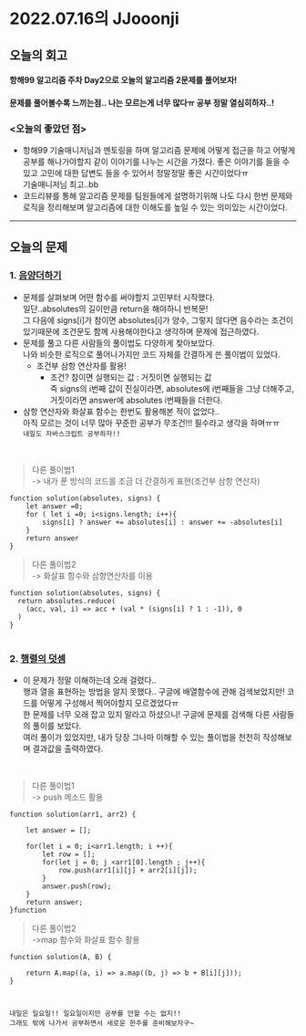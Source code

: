 # 2022.07.16의 JJooonji

## 오늘의 회고
#### 항해99 알고리즘 주차 Day2으로 오늘의 알고리즘 2문제를 풀어보자!
#### 문제를 풀어볼수록 느끼는점.. 나는 모르는게 너무 많다ㅠ 공부 정말 열심히하자..!
### <오늘의 좋았던 점>
* 항해99 기술매니저님과 멘토링을 하며 알고리즘 문제에 어떻게 접근을 하고 어떻게 공부를 해나가야할지 같이 이야기를 나누는 시간을 가졌다. 좋은 이야기를 들을 수 있고 고민에 대한 답변도 들을 수 있어서 정말정말 좋은 시간이었다ㅠ <br>기술매니저님 최고..bb
* 코드리뷰를 통해 알고리즘 문제를 팀원들에게 설명하기위해 나도 다시 한번 문제와 로직을 정리해보며 알고리즘에 대한 이해도를 높일 수 있는 의미있는 시간이었다.



---
## 오늘의 문제
### 1. [음양더하기](https://github.com/JJooonji/Algorithm/blob/main/%EC%9D%8C%EC%96%91%EB%8D%94%ED%95%98%EA%B8%B0.md)
* 문제를 살펴보며 어떤 함수를 써야할지 고민부터 시작했다.<br>
일단..absolutes의 길이만큼 return을 해야하니 반복문!<br>
그 다음에 signs[i]가 참이면 absolutes[i]가 양수, 그렇지 않다면 음수라는 조건이 있기때문에 조건문도 함께 사용해야한다고 생각하며 문제에 접근하였다.
* 문제를 풀고 다른 사람들의 풀이법도 다양하게 찾아보았다.<br>
나와 비슷한 로직으로 풀어나가지만 코드 자체를 간결하게 쓴 풀이법이 있었다.
  + 조건부 삼항 연산자를 활용!
    - 조건? 참이면 실행되는 값 : 거짓이면 실행되는 값<br>
    즉 signs의 i번째 값이 진실이라면, absolutes에 i번째들을 그냥 더해주고, 거짓이라면 answer에 absolutes i번째들을 더한다.
* 삼항 연산자와 화살표 함수는 한번도 활용해본 적이 없었다..<br> 아직 모르는 것이 너무 많아 꾸준한 공부가 무조건!!! 필수라고 생각을 하며ㅠㅠ  <br>`내일도 자바스크립트 공부하자!!`

<br>

> 다른 풀이법1<br>
-> 내가 푼 방식의 코드를 조금 더 간결하게 표현(조건부 삼항 연산자)
```
function solution(absolutes, signs) {
    let answer =0;
    for ( let i =0; i<signs.length; i++){
        signs[i] ? answer += absolutes[i] : answer += -absolutes[i]
    }
    return answer
}
```
> 다른 풀이법2<br>
-> 화살표 함수와 삼항연산자를 이용
```
function solution(absolutes, signs) {
  return absolutes.reduce(
    (acc, val, i) => acc + (val * (signs[i] ? 1 : -1)), 0
  )
}
```
#

### 2. [행렬의 덧셈](https://github.com/JJooonji/Algorithm/blob/main/%ED%96%89%EB%A0%AC%EC%9D%98%20%EB%8D%A7%EC%85%88.md)
* 이 문제가 정말 이해하는데 오래 걸렸다..
<br>행과 열을 표현하는 방법을 알지 못했다.. 구글에 배열함수에 관해 검색보았지만! 코드를 어떻게 구성해서 찍어야할지 모르겠었다ㅠ
<br>한 문제를 너무 오래 잡고 있지 말라고 하셨으니! 구글에 문제를 검색해 다른 사람들의 풀이를 보았다.<br>여러 풀이가 있었지만, 내가 당장 그나마 이해할 수 있는 풀이법을 천천히 작성해보며 결과값을 출력하였다.

<br>

> 다른 풀이법1<br>
-> push 메소드 활용
```
function solution(arr1, arr2) {
    
    let answer = [];
    
    for(let i = 0; i<arr1.length; i ++){
        let row = [];
        for(let j = 0; j <arr1[0].length ; j++){
            row.push(arr1[i][j] + arr2[i][j]); 
        }
        answer.push(row); 
    } 
    return answer;
}function 
```
> 다른 풀이법2<br>
->map 함수와 화살표 함수 활용
```
function solution(A, B) {
    
    return A.map((a, i) => a.map((b, j) => b + B[i][j]));
}
```

#
```
내일은 일요일!! 일요일이지만 공부를 안할 수는 없지!!
그래도 밖에 나가서 공부하면서 새로운 한주를 준비해보자구~
```